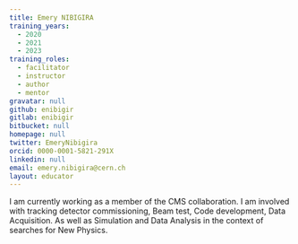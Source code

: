 ```yaml
---
title: Emery NIBIGIRA
training_years:
  - 2020
  - 2021
  - 2023
training_roles:
  - facilitator
  - instructor
  - author
  - mentor
gravatar: null
github: enibigir
gitlab: enibigir
bitbucket: null
homepage: null
twitter: EmeryNibigira
orcid: 0000-0001-5821-291X
linkedin: null
email: emery.nibigira@cern.ch
layout: educator
---
```


I am currently working as a member of the CMS collaboration. I am involved with
tracking detector commissioning, Beam test, Code development, Data Acquisition.
As well as Simulation and Data Analysis in the context of searches for New
Physics.
